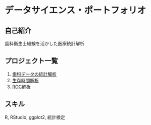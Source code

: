 # データサイエンス・ポートフォリオ

## 自己紹介
歯科衛生士経験を活かした医療統計解析

## プロジェクト一覧
1. [歯科データの統計解析](./project1/)
2. [生存時間解析](./project2/) 
3. [ROC解析](./project3/)

## スキル
R, RStudio, ggplot2, 統計検定
